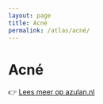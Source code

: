 ```yaml
---
layout: page
title: Acné
permalink: /atlas/acné/
---
```


# Acné

👉 [Lees meer op azulan.nl](https://azulan.nl/atlas/acn%C3%A9)